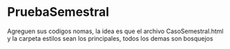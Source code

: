 ﻿# PruebaSemestral
 Agreguen sus codigos nomas, la idea es que el archivo CasoSemestral.html y la carpeta estilos sean los principales, todos los demas son bosquejos
